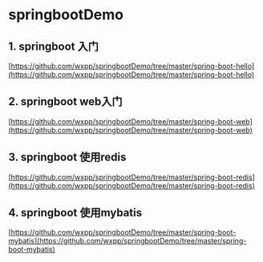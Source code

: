 # springbootDemo
## 1. springboot 入门 

[https://github.com/wxpp/springbootDemo/tree/master/spring-boot-hello](https://github.com/wxpp/springbootDemo/tree/master/spring-boot-hello)

## 2. springboot web入门
[https://github.com/wxpp/springbootDemo/tree/master/spring-boot-web](https://github.com/wxpp/springbootDemo/tree/master/spring-boot-web)

## 3. springboot 使用redis
[https://github.com/wxpp/springbootDemo/tree/master/spring-boot-redis](https://github.com/wxpp/springbootDemo/tree/master/spring-boot-redis)

## 4. springboot 使用mybatis
[https://github.com/wxpp/springbootDemo/tree/master/spring-boot-mybatis](https://github.com/wxpp/springbootDemo/tree/master/spring-boot-mybatis)
